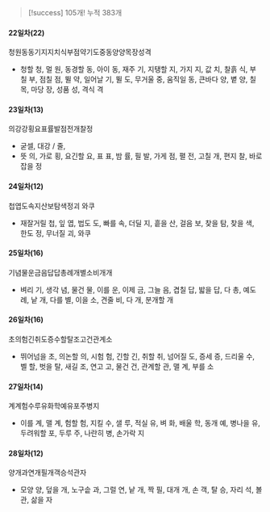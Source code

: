 > [!success] 105개!
> 누적 383개
#### 22일차(22)
청원동동기지지치식부점약기도중동양양목장성격
- 청할 청, 멀 원, 동경할 동, 아이 동, 재주 기, 지탱할 지, 가지 지, 값 치, 찰흙 식, 부칠 부, 점칠 점, 뛸 약, 
  일어날 기, 뛸 도, 무거울 중, 움직일 동, 큰바다 양, 볕 양, 칠 목, 마당 장, 성품 성, 격식 격
#### 23일차(13)
의강강횡요표률발점전개찰정
- 굳셀, 대강 / 줄, 
- 뜻 의, 가로 횡, 요긴할 요, 표 표, 밤 률, 필 발, 가게 점, 펼 전, 고칠 개, 편지 찰, 바로잡을 정
#### 24일차(12)
첩엽도속지산보탐색정괴 와쿠
- 재잘거릴 첩, 잎 엽, 법도 도, 빠를 속, 더딜 지, 흩을 산, 걸음 보, 찾을 탐, 찾을 색, 한도 정, 무너질 괴, 와쿠
#### 25일차(16)
기념물운금음답답총례개별소비개개
- 벼리 기, 생각 념, 물건 물, 이를 운, 이제 금, 그늘 음, 겹칠 답, 밟을 답, 다 총, 예도 례, 낱 개, 다를 별, 
  이을 소, 견줄 비, 다 개, 분개할 개
#### 26일차(16)
초의험긴취도증수할탈조고건관계소
- 뛰어넘을 초, 의논할 의, 시험 험, 긴할 긴, 취할 취, 넘어질 도, 증세 증, 드리울 수, 벨 할, 벗을 탈, 새길 조, 
  연고 고, 물건 건, 관계할 관, 맬 계, 부를 소
#### 27일차(14)
계계험수루유화학예유포주병지
- 이를 계, 맬 계, 험할 험, 지킬 수, 샐 루, 적실 유, 벼 화, 배울 학, 동개 예, 병나을 유, 두려워할 포, 두루 주, 나란히 병, 손가락 지
#### 28일차(12) 
양개과연개필개객승석관자 
- 모양 양, 덮을 개, 노구솥 과, 그럴 연, 낱 개, 짝 필, 대개 개, 손 객, 탈 승, 자리 석, 볼 관, 삶을 자